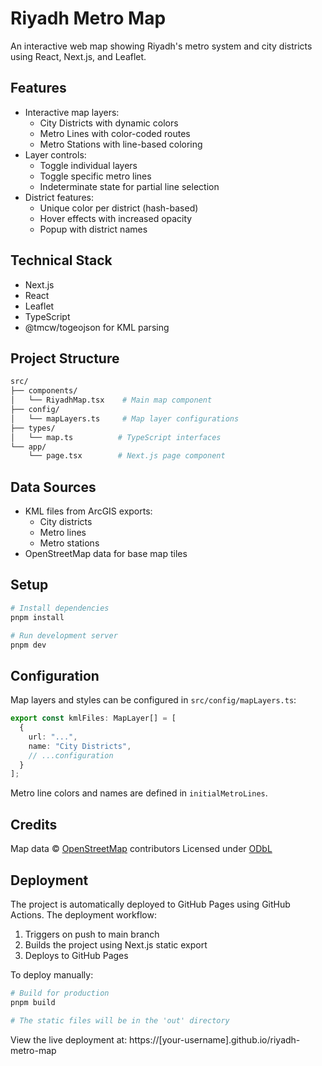 # Riyadh Metro Map

An interactive web map showing Riyadh's metro system and city districts using React, Next.js, and Leaflet.

## Features

- Interactive map layers:
  - City Districts with dynamic colors
  - Metro Lines with color-coded routes
  - Metro Stations with line-based coloring
- Layer controls:
  - Toggle individual layers
  - Toggle specific metro lines
  - Indeterminate state for partial line selection
- District features:
  - Unique color per district (hash-based)
  - Hover effects with increased opacity
  - Popup with district names

## Technical Stack

- Next.js
- React
- Leaflet
- TypeScript
- @tmcw/togeojson for KML parsing

## Project Structure

```bash
src/
├── components/
│   └── RiyadhMap.tsx    # Main map component
├── config/
│   └── mapLayers.ts     # Map layer configurations
├── types/
│   └── map.ts          # TypeScript interfaces
└── app/
    └── page.tsx        # Next.js page component
```

## Data Sources

- KML files from ArcGIS exports:
  - City districts
  - Metro lines
  - Metro stations
- OpenStreetMap data for base map tiles

## Setup

```bash
# Install dependencies
pnpm install

# Run development server
pnpm dev
```

## Configuration

Map layers and styles can be configured in `src/config/mapLayers.ts`:

```typescript
export const kmlFiles: MapLayer[] = [
  {
    url: "...",
    name: "City Districts",
    // ...configuration
  }
];
```

Metro line colors and names are defined in `initialMetroLines`.

## Credits

Map data © [OpenStreetMap](https://www.openstreetmap.org/) contributors
Licensed under [ODbL](https://opendatacommons.org/licenses/odbl/)

## Deployment

The project is automatically deployed to GitHub Pages using GitHub Actions. The deployment workflow:

1. Triggers on push to main branch
2. Builds the project using Next.js static export
3. Deploys to GitHub Pages

To deploy manually:

```bash
# Build for production
pnpm build

# The static files will be in the 'out' directory
```

View the live deployment at: https://[your-username].github.io/riyadh-metro-map
